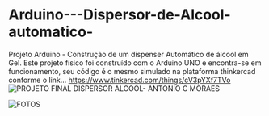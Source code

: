# Arduino---Dispersor-de-Alcool-automatico-

Projeto Arduino - Construção de um dispenser Automático de álcool em Gel. Este projeto físico foi construído com o Arduino UNO e encontra-se em funcionamento, seu código é o mesmo simulado na plataforma thinkercad conforme o link... https://www.tinkercad.com/things/cV3pYXf7TVo
![PROJETO FINAL DISPERSOR ALCOOL- ANTONIO C MORAES](https://user-images.githubusercontent.com/58229116/186980694-64552644-d21e-4756-9860-9fe0d084fa33.png)

![FOTOS](https://drive.google.com/file/d/1EmcPsjY24hF3A_mn-vqm0--jU7PFw0Vz/view?usp=sharing)
